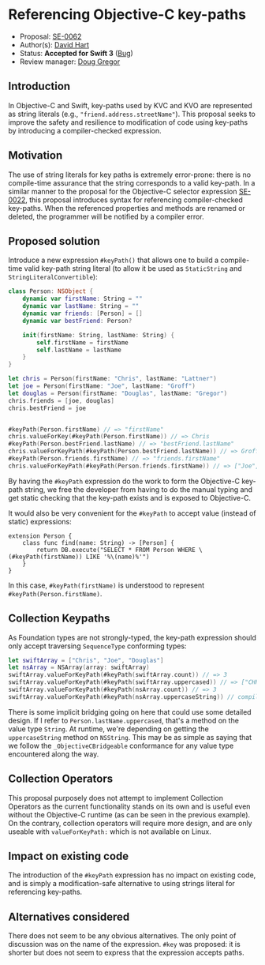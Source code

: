 # Referencing Objective-C key-paths

* Proposal: [SE-0062](https://github.com/apple/swift-evolution/blob/master/proposals/0062-objc-keypaths.md)
* Author(s): [David Hart](https://github.com/hartbit)
* Status: **Accepted for Swift 3** ([Bug](https://bugs.swift.org/browse/SR-1237))
* Review manager: [Doug Gregor](https://github.com/DougGregor)

## Introduction

In Objective-C and Swift, key-paths used by KVC and KVO are represented as string literals (e.g., `"friend.address.streetName"`). This proposal seeks to improve the safety and resilience to modification of code using key-paths by introducing a compiler-checked expression.

## Motivation

The use of string literals for key paths is extremely error-prone: there is no compile-time assurance that the string corresponds to a valid key-path. In a similar manner to the proposal for the Objective-C selector expression [SE-0022](https://github.com/apple/swift-evolution/blob/master/proposals/0022-objc-selectors.md), this proposal introduces syntax for referencing compiler-checked key-paths. When the referenced properties and methods are renamed or deleted, the programmer will be notified by a compiler error.

## Proposed solution

Introduce a new expression `#keyPath()` that allows one to build a compile-time valid key-path string literal (to allow it be used as `StaticString` and `StringLiteralConvertible`):

```swift
class Person: NSObject {
	dynamic var firstName: String = ""
	dynamic var lastName: String = ""
	dynamic var friends: [Person] = []
	dynamic var bestFriend: Person?

	init(firstName: String, lastName: String) {
		self.firstName = firstName
		self.lastName = lastName
	}
}

let chris = Person(firstName: "Chris", lastName: "Lattner")
let joe = Person(firstName: "Joe", lastName: "Groff")
let douglas = Person(firstName: "Douglas", lastName: "Gregor")
chris.friends = [joe, douglas]
chris.bestFriend = joe


#keyPath(Person.firstName) // => "firstName"
chris.valueForKey(#keyPath(Person.firstName)) // => Chris
#keyPath(Person.bestFriend.lastName) // => "bestFriend.lastName"
chris.valueForKeyPath(#keyPath(Person.bestFriend.lastName)) // => Groff
#keyPath(Person.friends.firstName) // => "friends.firstName"
chris.valueForKeyPath(#keyPath(Person.friends.firstName)) // => ["Joe", "Douglas"]
```

By having the `#keyPath` expression do the work to form the Objective-C key-path string, we free the developer from having to do the manual typing and get static checking that the key-path exists and is exposed to Objective-C.

It would also be very convenient for the `#keyPath` to accept value (instead of static) expressions:

```
extension Person {
	class func find(name: String) -> [Person] {
		return DB.execute("SELECT * FROM Person WHERE \(#keyPath(firstName)) LIKE '%\(name)%'")
	}
}
```

In this case, `#keyPath(firstName)` is understood to represent `#keyPath(Person.firstName)`.

## Collection Keypaths

As Foundation types are not strongly-typed, the key-path expression should only accept traversing `SequenceType` conforming types:

```swift
let swiftArray = ["Chris", "Joe", "Douglas"]
let nsArray = NSArray(array: swiftArray)
swiftArray.valueForKeyPath(#keyPath(swiftArray.count)) // => 3
swiftArray.valueForKeyPath(#keyPath(swiftArray.uppercased)) // => ["CHRIS", "JOE", "DOUGLAS"]
swiftArray.valueForKeyPath(#keyPath(nsArray.count)) // => 3
swiftArray.valueForKeyPath(#keyPath(nsArray.uppercaseString)) // compiler error
```
There is some implicit bridging going on here that could use some detailed design. If I refer to `Person.lastName.uppercased`, that's a method on the value type `String`. At runtime, we're depending on getting the `uppercaseString` method on `NSString`. This may be as simple as saying that we follow the `_ObjectiveCBridgeable` conformance for any value type encountered along the way.

## Collection Operators

This proposal purposely does not attempt to implement Collection Operators as the current functionality stands on its own and is useful even without the Objective-C runtime (as can be seen in the previous example). On the contrary, collection operators will require more design, and are only useable with `valueForKeyPath:` which is not available on Linux.

## Impact on existing code

The introduction of the `#keyPath` expression has no impact on existing code, and is simply a modification-safe alternative to using strings literal for referencing key-paths.

## Alternatives considered

There does not seem to be any obvious alternatives. The only point of discussion was on the name of the expression. `#key` was proposed: it is shorter but does not seem to express that the expression accepts paths.